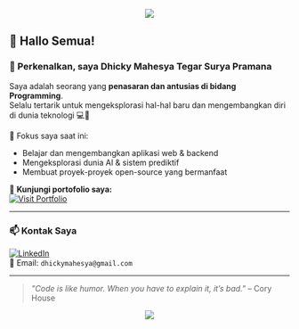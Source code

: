 <!-- Banner Image (optional, pastikan URL gambarnya valid) -->
<p align="center">
  <img src="https://capsule-render.vercel.app/api?type=waving&color=0:00c6ff,100:0072ff&height=200&section=header&text=Welcome%20to%20My%20GitHub!&fontSize=40&fontColor=ffffff" />
</p>

## 👋 Hallo Semua!

### 🙌 Perkenalkan, saya **Dhicky Mahesya Tegar Surya Pramana**

Saya adalah seorang yang **penasaran dan antusias di bidang Programming**.  
Selalu tertarik untuk mengeksplorasi hal-hal baru dan mengembangkan diri di dunia teknologi 💻🚀

🎯 Fokus saya saat ini:
- Belajar dan mengembangkan aplikasi web & backend
- Mengeksplorasi dunia AI & sistem prediktif
- Membuat proyek-proyek open-source yang bermanfaat

🔗 **Kunjungi portofolio saya:**  
[![Visit Portfolio](https://img.shields.io/badge/🌐%20Kunjungi%20Portofolio-blue?style=for-the-badge)](https://dhickymahesya.github.io/Dhicky-Portofolio-web/)

---

### 📫 Kontak Saya
[![LinkedIn](https://img.shields.io/badge/LinkedIn-Dhicky%20Mahesya-blue?style=flat&logo=linkedin)](https://www.linkedin.com/in/dhickymahesya)  
📧 Email: `dhickymahesya@gmail.com`

---

> _"Code is like humor. When you have to explain it, it’s bad."_ – Cory House

<p align="center">
  <img src="https://readme-typing-svg.demolab.com?font=Fira+Code&weight=500&size=24&pause=1000&color=00C6FF&width=435&lines=Terima+kasih+telah+berkunjung!;Jangan+lupa+follow+ya!+😄" />
</p>

